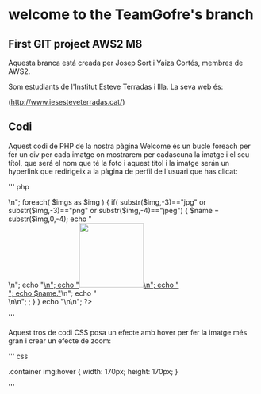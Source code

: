 # welcome to the TeamGofre's branch

## First GIT project AWS2 M8

Aquesta branca está creada per Josep Sort i Yaiza Cortés, membres de AWS2.

[logo]: http://wefiles.europeinyourlife.com/71/imagen_fichas/FICHA_14997/logo.jpg "Logo del Esteve Terrades"


Som estudiants de l'Institut Esteve Terradas i Illa. 
La seva web és:

(http://www.iesesteveterradas.cat/)


## Codi

Aquest codi de PHP de la nostra pàgina Welcome és un bucle foreach per fer un div per cada imatge on mostrarem per cadascuna la imatge i el seu títol, que será el nom que té la foto i aquest títol i la imatge serán un hyperlink que redirigeix a la pàgina de perfil de l'usuari que has clicat:

''' php 

<?php 

		$imgs = scandir("./img",SCANDIR_SORT_ASCENDING);
		echo "<div class = 'container'>\n";
		foreach( $imgs as $img ) {	
			if( substr($img,-3)=="jpg" or substr($img,-3)=="png" or substr($img,-4)=="jpeg") {
				$name = substr($img,0,-4);
				echo "<div class = 'item'>\n";
				echo "<a href='profile/$name.html'>\n";
				echo "<img src='img/$img' width='130' height='130'>\n";
				echo "<br>";
				echo $name."</a>\n";
				

				echo "</div>\n\n";

				;
			}
		}
						echo "</div>\n\n";
	?>


'''

Aquest tros de codi CSS posa un efecte amb hover per fer la imatge més gran i crear un efecte de zoom:

''' css

.container img:hover {
	width: 170px;
	height: 170px;
}


'''